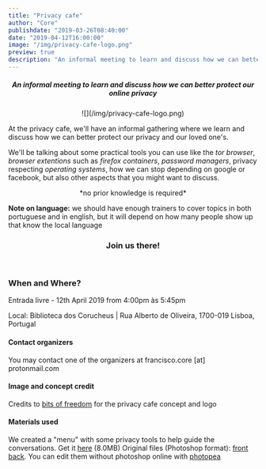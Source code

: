 ```yaml
---
title: "Privacy cafe"
author: "Core"
publishdate: "2019-03-26T08:40:00"
date: "2019-04-12T16:00:00"
image: "/img/privacy-cafe-logo.png"
preview: true
description: "An informal meeting to learn and discuss how we can better protect our online privacy"
---
```


##### <center>**An informal meeting to learn and discuss how we can better protect our online privacy**</center>

<center>![](/img/privacy-cafe-logo.png)</center>

At the privacy cafe, we'll have an informal gathering where we learn and discuss how we can better protect our privacy and our loved one's.


We'll be talking about some practical tools you can use like the *tor browser*, *browser extentions* such as *firefox containers*, *password managers*, privacy respecting *operating systems*, how we can stop depending on google or facebook, but also other aspects that you might want to discuss.
<center>*no prior knowledge is required*</center>

**Note on language:** we should have enough trainers to cover topics in both portuguese and in english, but it will depend on how many people show up that know the local language

### <center>**Join us there!**</center>
<br>

### When and Where?


Entrada livre - 12th April 2019 from 4:00pm às 5:45pm

Local: Biblioteca dos Corucheus |  Rua Alberto de Oliveira, 1700-019 Lisboa, Portugal

#### Contact organizers
You may contact one of the organizers at francisco.core [at] protonmail.com

#### Image and concept credit
Credits to [bits of freedom](https://bof.nl) for the privacy cafe concept and logo

#### Materials used
We created a "menu" with some privacy tools to help guide the conversations. Get it [here](/resources/privacy-cafe-leaflet-v1.pdf) (8.0MB)
Original files (Photoshop format): [front](/resources/privacy-cafe/front-side.psd) [back](/resources/privacy-cafe/back.psd). You can edit them without photoshop online with [photopea](https://www.photopea.com/)
